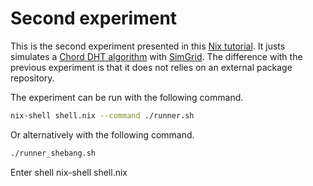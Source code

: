 # Second experiment

This is the second experiment presented in this [Nix tutorial](https://mpoquet.gitlabpages.inria.fr/nix-tutorial/).
It justs simulates a [Chord DHT algorithm](https://en.wikipedia.org/wiki/Chord_(peer-to-peer)) with [SimGrid](https://simgrid.org/).
The difference with the previous experiment is that it does not relies on an external package repository.

The experiment can be run with the following command.

```bash
nix-shell shell.nix --command ./runner.sh
```

Or alternatively with the following command.
```bash
./runner_shebang.sh
```

Enter shell
nix-shell shell.nix
